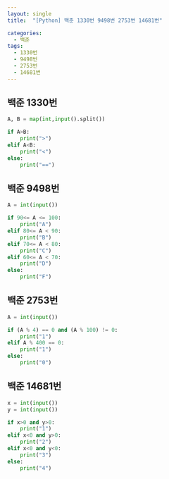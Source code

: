 ```yaml
---
layout: single
title:  "[Python] 백준 1330번 9498번 2753번 14681번"

categories:
  - 백준
tags:
  - 1330번
  - 9498번
  - 2753번
  - 14681번
---
```

## 백준 1330번
```python
A, B = map(int,input().split())

if A>B:
    print(">")
elif A<B:
    print("<")
else:
    print("==")
```

## 백준 9498번
```python
A = int(input())

if 90<= A <= 100:
    print("A")
elif 80<= A < 90:
    print("B")
elif 70<= A < 80:
    print("C")
elif 60<= A < 70:
    print("D")
else:
    print("F")
```

## 백준 2753번
```python
A = int(input())

if (A % 4) == 0 and (A % 100) != 0:
    print("1")
elif A % 400 == 0:
    print("1")
else:
    print("0")
```

## 백준 14681번
```python
x = int(input())
y = int(input())

if x>0 and y>0:
    print("1")
elif x<0 and y>0:
    print("2")
elif x<0 and y<0:
    print("3")
else:
    print("4")
```
